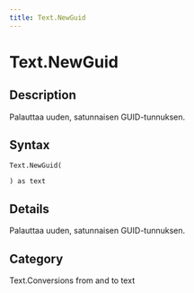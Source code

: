 ```yaml
---
title: Text.NewGuid
---
```


# Text.NewGuid


## Description

Palauttaa uuden, satunnaisen GUID-tunnuksen.


## Syntax

```powerquery
Text.NewGuid(

) as text
```


## Details

Palauttaa uuden, satunnaisen GUID-tunnuksen.



## Category
Text.Conversions from and to text
